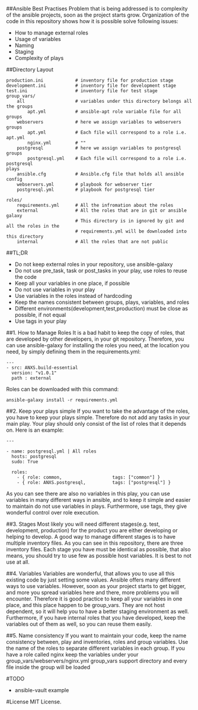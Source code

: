 ##Ansible Best Practises
Problem that is being addressed is to complexity of the ansible projects, soon as the project starts grow. Organization of the code in this repository shows how it is possible solve following issues:

* How to manage external roles
* Usage of variables
* Naming 
* Staging
* Complexity of plays




##Directory Layout

    production.ini            # inventory file for production stage
    development.ini           # inventory file for development stage
    test.ini                  # inventory file for test stage
    group_vars/
        all                   # variables under this directory belongs all the groups
            apt.yml           # ansible-apt role variable file for all groups
        webservers            # here we assign variables to webservers groups
            apt.yml           # Each file will correspond to a role i.e. apt.yml
            nginx.yml         # ""
        postgresql            # here we assign variables to postgresql groups
            postgresql.yml    # Each file will correspond to a role i.e. postgresql
    plays
        ansible.cfg           # Ansible.cfg file that holds all ansible config
        webservers.yml        # playbook for webserver tier
        postgresql.yml        # playbook for postgresql tier

    roles/
        requirements.yml      # All the infromation about the roles
        external              # All the roles that are in git or ansible galaxy
                              # This directory is in ignored by git and all the roles in the 
                              # requirements.yml will be downloaded into this directory
        internal              # All the roles that are not public 



##TL;DR
* Do not keep external roles in your repository, use ansible-galaxy
* Do not use pre_task, task or post_tasks in your play, use roles to reuse the code
* Keep all your variables in one place, if possible
* Do not use variables in your play
* Use variables in the roles instead of hardcoding
* Keep the names consistent between groups, plays, variables, and roles
* Different environments(development,test,production) must be close as possible, if not equal
* Use tags in your play



##1. How to Manage Roles
It is a bad habit to keep the copy of roles, that are developed by other developers, in your git repository. Therefore, you can use ansible-galaxy for installing the roles you need, at the location you need, by simply defining them in the requirements.yml:

```
---
- src: ANXS.build-essential
  version: "v1.0.1"
  path : external
```

Roles can be downloaded with this command:

```
ansible-galaxy install -r requirements.yml
```


##2. Keep your plays simple
If you want to take the advantage of the roles, you have to keep your plays simple. 
Therefore do not add any tasks in your main play. Your play should only consist of the list of roles that it depends on. Here is an example:

```
---

- name: postgresql.yml | All roles
  hosts: postgresql
  sudo: True

  roles:
    - { role: common,                   tags: ["common"] }
    - { role: ANXS.postgresql,          tags: ["postgresql"] }
```

As you can see there are also no variables in this play, you can use variables in many different ways in ansible, and to keep it simple and easier to maintain do not use variables in plays. Furthermore, use tags, they give wonderful control over role execution.


##3. Stages
Most likely you will need different stages(e.g. test, development, production) for the product you are either developing or helping to develop. A good way to manage different stages is to have multiple inventory files. As you can see in this repository, there are three inventory files. Each stage you have must be identical as possible, that also means, you should try to use few as possible host variables. It is best to not use at all.


##4. Variables
Variables are wonderful, that allows you to use all this existing code by just setting some values. Ansible offers many different ways to use variables. However, soon as your project starts to get bigger, and more you spread variables here and there, more problems you will encounter. Therefore it is good practice to keep all your variables in one place, and this place happen to be group_vars. They are not host dependent, so it will help you to have a better staging environment as well. Furthermore, if you have internal roles that you have developed, keep the variables out of them as well, so you can reuse them easily.



##5. Name consistency
If you want to maintain your code, keep the name consistency between, play and inventories, roles and group variables. Use the name of the roles to separate different variables in each group. If you have a role called nginx keep the variables under your group_vars/webservers/nginx.yml group_vars support directory and every file inside the group will be loaded



#TODO
* ansible-vault example

#License
MIT License.




